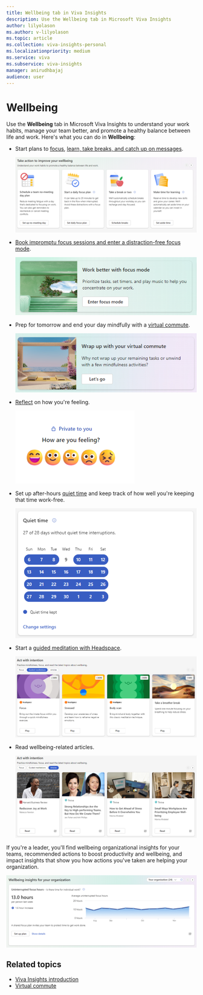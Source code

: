 ```yaml
---
title: Wellbeing tab in Viva Insights
description: Use the Wellbeing tab in Microsoft Viva Insights
author: lilyolason
ms.author: v-lilyolason
ms.topic: article
ms.collection: viva-insights-personal
ms.localizationpriority: medium 
ms.service: viva
ms.subservice: viva-insights
manager: anirudhbajaj
audience: user
---
```

# Wellbeing
	
Use the **Wellbeing** tab in Microsoft Viva Insights to understand your work habits, manage your team better, and promote a healthy balance between life and work. Here's what you can do in **Wellbeing**:

* Start plans to [focus](../use/focus-plan.md), [learn, take breaks, and catch up on messages](wellbeing-plans.md).

    ![plans](images/wellbeing-plans.png)

* [Book impromptu focus sessions and enter a distraction-free focus mode](focus.md).

    ![focus mode](images/wellbeing-focus-mode.png)

* Prep for tomorrow and end your day mindfully with a [virtual commute](virtual-commute.md).

    ![vc](images/wellbeing-vc.png)

* [Reflect](reflect.md) on how you're feeling.

    ![reflect](images/wellbeing-reflect.png)

* Set up after-hours [quiet time](quiet-time.md) and keep track of how well you're keeping that time work-free.

    ![quiet time](images/wellbeing-qt.png)

* Start a [guided meditation with Headspace](headspace.md).

    ![guided meditation](images/wellbeing-gm.png)

* Read wellbeing-related articles.

    ![inspiration library](images/wellbeing-il.png)

If you're a leader, you'll find wellbeing organizational insights for your teams, recommended actions to boost productivity and wellbeing, and impact insights that show you how actions you've taken are helping your organization.


![org insights](images/wellbeing-org-insights.png)

## Related topics

* [Viva Insights introduction](viva-teams-app.md)
* [Virtual commute](viva-insights-virtual-commute.md)